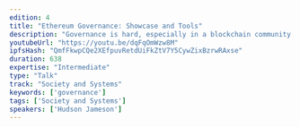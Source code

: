 ```yaml
---
edition: 4
title: "Ethereum Governance: Showcase and Tools"
description: "Governance is hard, especially in a blockchain community. This breakout session aims to educate participants on the history, major groups, and interactive tools around Ethereum governance. We will have representation from major governance bodies such as the Fellowship of Ethereum Magicians, EIP editors, and core developers. The activities in the breakout session will include short presentations from each governance group, a Q&A session, and demos of software and tools used in the governance process, such as exciting new voting/signaling tools."
youtubeUrl: "https://youtu.be/dqFqOmWzw8M"
ipfsHash: "QmfFkwpCQe2XEfpuvRetdUiFkZtV7Y5CywZixBzrwRAxse"
duration: 638
expertise: "Intermediate"
type: "Talk"
track: "Society and Systems"
keywords: ['governance']
tags: ['Society and Systems']
speakers: ['Hudson Jameson']
---
```

